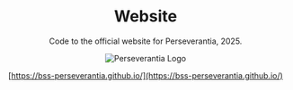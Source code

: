 <div align="center">

# Website
Code to the official website for Perseverantia, 2025.

![Perseverantia Logo](/assets/persevlogo.png)

[https://bss-perseverantia.github.io/](https://bss-perseverantia.github.io/)
</div>



